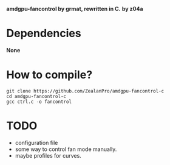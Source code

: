 **amdgpu-fancontrol by grmat, rewritten in C.**
**by z04a**

# Dependencies
**None**

# How to compile?

```
git clone https://github.com/ZealanPro/amdgpu-fancontrol-c
cd amdgpu-fancontrol-c
gcc ctrl.c -o fancontrol
```

# TODO

* configuration file
* some way to control fan mode manually.
* maybe profiles for curves.
